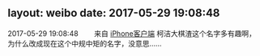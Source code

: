 layout: weibo
date: 2017-05-29 19:08:48
---
2017-05-29 19:08:48  &nbsp;&nbsp;&nbsp;&nbsp;&nbsp;&nbsp; 来自 <a href="http://app.weibo.com/t/feed/9ksdit" rel="nofollow">iPhone客户端</a>
柯洁大棋渣这个名字多有趣啊，为什么改成现在这个中规中矩的名字，没意思…… ​​​

